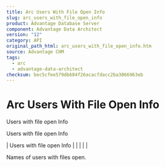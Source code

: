 ```yaml
---
title: Arc Users With File Open Info
slug: arc_users_with_file_open_info
product: Advantage Database Server
component: Advantage Data Architect
version: "12"
category: API
original_path_html: arc_users_with_file_open_info.htm
source: Advantage CHM
tags:
  - arc
  - advantage-data-architect
checksum: bec5cfee579db684f26acacfdacc2ba3066963eb
---
```


# Arc Users With File Open Info

Users with file open Info

Users with file open Info

| Users with file open Info |  |  |  |  |

Names of users with files open.

